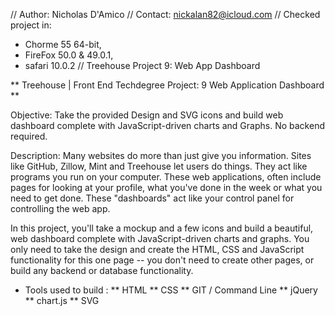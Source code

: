// Author: Nicholas D'Amico
// Contact: nickalan82@icloud.com
// Checked project in:
  - Chorme 55 64-bit,
  - FireFox 50.0 & 49.0.1,
  - safari 10.0.2
// Treehouse Project 9: Web App Dashboard

** Treehouse | Front End Techdegree Project: 9 Web Application Dashboard **

Objective: Take the provided Design and SVG icons and build web dashboard
complete with JavaScript-driven charts and Graphs. No backend required.

Description: Many websites do more than just give you information. Sites like GitHub, Zillow, Mint and Treehouse let users do things. They act like programs you run on your computer. These web applications, often include pages for looking at your profile, what you've done in the week or what you need to get done. These "dashboards" act like your control panel for controlling the web app.

In this project, you'll take a mockup and a few icons and build a beautiful, web dashboard complete with JavaScript-driven charts and graphs. You only need to take the design and create the HTML, CSS and JavaScript functionality for this one page -- you don't need to create other pages, or build any backend or database functionality.

* Tools used to build :
** HTML
** CSS
** GIT / Command Line
** jQuery
** chart.js
** SVG
